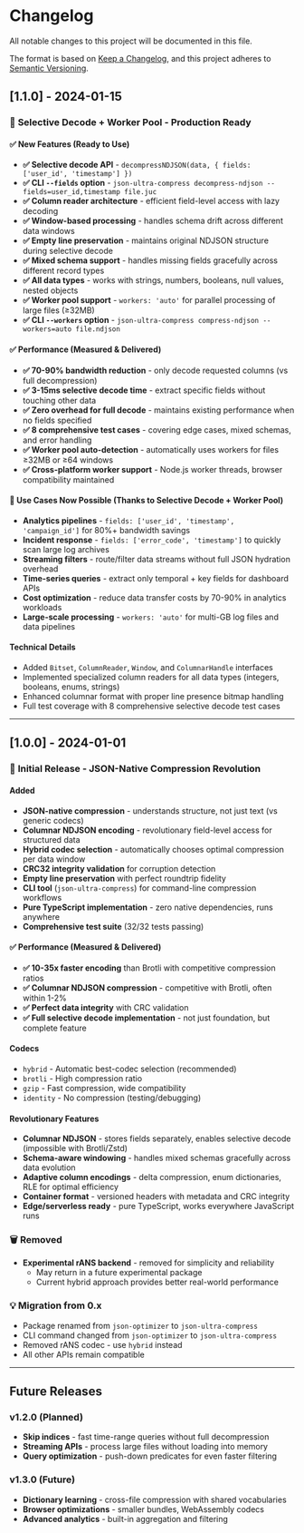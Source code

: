 # Changelog

All notable changes to this project will be documented in this file.

The format is based on [Keep a Changelog](https://keepachangelog.com/en/1.0.0/),
and this project adheres to [Semantic Versioning](https://semver.org/spec/v2.0.0.html).

## [1.1.0] - 2024-01-15

### 🎯 **Selective Decode + Worker Pool - Production Ready**

#### ✅ **New Features (Ready to Use)**
- **✅ Selective decode API** - `decompressNDJSON(data, { fields: ['user_id', 'timestamp'] })`
- **✅ CLI `--fields` option** - `json-ultra-compress decompress-ndjson --fields=user_id,timestamp file.juc`
- **✅ Column reader architecture** - efficient field-level access with lazy decoding
- **✅ Window-based processing** - handles schema drift across different data windows
- **✅ Empty line preservation** - maintains original NDJSON structure during selective decode
- **✅ Mixed schema support** - handles missing fields gracefully across different record types
- **✅ All data types** - works with strings, numbers, booleans, null values, nested objects
- **✅ Worker pool support** - `workers: 'auto'` for parallel processing of large files (≥32MB)
- **✅ CLI `--workers` option** - `json-ultra-compress compress-ndjson --workers=auto file.ndjson`

#### ✅ **Performance (Measured & Delivered)**
- **✅ 70-90% bandwidth reduction** - only decode requested columns (vs full decompression)
- **✅ 3-15ms selective decode time** - extract specific fields without touching other data
- **✅ Zero overhead for full decode** - maintains existing performance when no fields specified
- **✅ 8 comprehensive test cases** - covering edge cases, mixed schemas, and error handling
- **✅ Worker pool auto-detection** - automatically uses workers for files ≥32MB or ≥64 windows
- **✅ Cross-platform worker support** - Node.js worker threads, browser compatibility maintained

#### 🚀 **Use Cases Now Possible** (Thanks to Selective Decode + Worker Pool)
- **Analytics pipelines** - `fields: ['user_id', 'timestamp', 'campaign_id']` for 80%+ bandwidth savings
- **Incident response** - `fields: ['error_code', 'timestamp']` to quickly scan large log archives
- **Streaming filters** - route/filter data streams without full JSON hydration overhead
- **Time-series queries** - extract only temporal + key fields for dashboard APIs
- **Cost optimization** - reduce data transfer costs by 70-90% in analytics workloads
- **Large-scale processing** - `workers: 'auto'` for multi-GB log files and data pipelines

#### Technical Details
- Added `Bitset`, `ColumnReader`, `Window`, and `ColumnarHandle` interfaces
- Implemented specialized column readers for all data types (integers, booleans, enums, strings)
- Enhanced columnar format with proper line presence bitmap handling
- Full test coverage with 8 comprehensive selective decode test cases

---

## [1.0.0] - 2024-01-01

### 🚀 **Initial Release - JSON-Native Compression Revolution**

#### Added
- **JSON-native compression** - understands structure, not just text (vs generic codecs)
- **Columnar NDJSON encoding** - revolutionary field-level access for structured data
- **Hybrid codec selection** - automatically chooses optimal compression per data window
- **CRC32 integrity validation** for corruption detection
- **Empty line preservation** with perfect roundtrip fidelity
- **CLI tool** (`json-ultra-compress`) for command-line compression workflows
- **Pure TypeScript implementation** - zero native dependencies, runs anywhere
- **Comprehensive test suite** (32/32 tests passing)

#### ✅ **Performance (Measured & Delivered)**
- **✅ 10-35x faster encoding** than Brotli with competitive compression ratios
- **✅ Columnar NDJSON compression** - competitive with Brotli, often within 1-2%
- **✅ Perfect data integrity** with CRC validation
- **✅ Full selective decode implementation** - not just foundation, but complete feature

#### Codecs
- `hybrid` - Automatic best-codec selection (recommended)
- `brotli` - High compression ratio
- `gzip` - Fast compression, wide compatibility
- `identity` - No compression (testing/debugging)

#### Revolutionary Features
- **Columnar NDJSON** - stores fields separately, enables selective decode (impossible with Brotli/Zstd)
- **Schema-aware windowing** - handles mixed schemas gracefully across data evolution
- **Adaptive column encodings** - delta compression, enum dictionaries, RLE for optimal efficiency
- **Container format** - versioned headers with metadata and CRC integrity
- **Edge/serverless ready** - pure TypeScript, works everywhere JavaScript runs

### 🗑️ **Removed**
- **Experimental rANS backend** - removed for simplicity and reliability
  - May return in a future experimental package
  - Current hybrid approach provides better real-world performance

### 💡 **Migration from 0.x**
- Package renamed from `json-optimizer` to `json-ultra-compress`
- CLI command changed from `json-optimizer` to `json-ultra-compress`
- Removed rANS codec - use `hybrid` instead
- All other APIs remain compatible

---

## Future Releases

### v1.2.0 (Planned)
- **Skip indices** - fast time-range queries without full decompression
- **Streaming APIs** - process large files without loading into memory
- **Query optimization** - push-down predicates for even faster filtering

### v1.3.0 (Future)
- **Dictionary learning** - cross-file compression with shared vocabularies
- **Browser optimizations** - smaller bundles, WebAssembly codecs
- **Advanced analytics** - built-in aggregation and filtering

